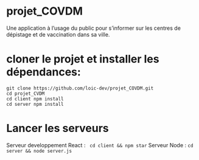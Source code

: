 # projet_COVDM
Une application à l’usage du public pour s’informer sur les centres de dépistage et de vaccination dans sa ville.


# cloner le projet et installer les dépendances:

```
git clone https://github.com/loic-dev/projet_COVDM.git
cd projet_CVDM
cd client npm install 
cd server npm install
```
# Lancer les serveurs

Serveur developpement React :  ``` cd client && npm star```
Serveur Node : ``` cd server && node server.js ```





